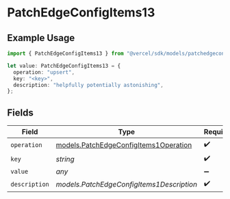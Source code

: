 # PatchEdgeConfigItems13

## Example Usage

```typescript
import { PatchEdgeConfigItems13 } from "@vercel/sdk/models/patchedgeconfigitemsop.js";

let value: PatchEdgeConfigItems13 = {
  operation: "upsert",
  key: "<key>",
  description: "helpfully potentially astonishing",
};
```

## Fields

| Field                                                                                | Type                                                                                 | Required                                                                             | Description                                                                          |
| ------------------------------------------------------------------------------------ | ------------------------------------------------------------------------------------ | ------------------------------------------------------------------------------------ | ------------------------------------------------------------------------------------ |
| `operation`                                                                          | [models.PatchEdgeConfigItems1Operation](../models/patchedgeconfigitems1operation.md) | :heavy_check_mark:                                                                   | N/A                                                                                  |
| `key`                                                                                | *string*                                                                             | :heavy_check_mark:                                                                   | N/A                                                                                  |
| `value`                                                                              | *any*                                                                                | :heavy_minus_sign:                                                                   | N/A                                                                                  |
| `description`                                                                        | *models.PatchEdgeConfigItems1Description*                                            | :heavy_check_mark:                                                                   | N/A                                                                                  |
